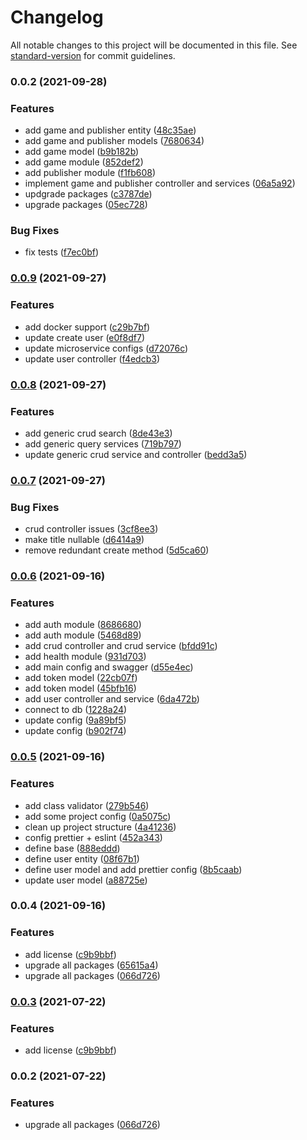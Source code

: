 # Changelog

All notable changes to this project will be documented in this file. See [standard-version](https://github.com/conventional-changelog/standard-version) for commit guidelines.

### 0.0.2 (2021-09-28)

### Features

- add game and publisher entity ([48c35ae](https://github.com/MRdevX/miniature-game-ms/commit/48c35aebbf0392aae0d4b14c3696e7dd1f9be937))
- add game and publisher models ([7680634](https://github.com/MRdevX/miniature-game-ms/commit/768063405f1aa16b162bbdfc6d64631a3844762f))
- add game model ([b9b182b](https://github.com/MRdevX/miniature-game-ms/commit/b9b182b22f6ae92c50baacb3a3e68ad882d72305))
- add game module ([852def2](https://github.com/MRdevX/miniature-game-ms/commit/852def229ef490c13d040e613bc7c150c59bb38f))
- add publisher module ([f1fb608](https://github.com/MRdevX/miniature-game-ms/commit/f1fb6083a5a335d14e93438f0fa1af13b2721597))
- implement game and publisher controller and services ([06a5a92](https://github.com/MRdevX/miniature-game-ms/commit/06a5a92468242297784e2aa10f70cc1f9aa1d88c))
- updgrade packages ([c3787de](https://github.com/MRdevX/miniature-game-ms/commit/c3787deb4610540b60142d423ff7f20a6e9a3a0a))
- upgrade packages ([05ec728](https://github.com/MRdevX/miniature-game-ms/commit/05ec728c74e62e2d8059253135fb4f4a9c53ce80))

### Bug Fixes

- fix tests ([f7ec0bf](https://github.com/MRdevX/miniature-game-ms/commit/f7ec0bf6a6bd35f76e3480d15a66499a2218ede3))

### [0.0.9](https://github.com/MRdevX/nestjs-microservice-kit/compare/v0.0.8...v0.0.9) (2021-09-27)

### Features

- add docker support ([c29b7bf](https://github.com/MRdevX/nestjs-microservice-kit/commit/c29b7bf45d6a08d6031a67d0cc5e61f453d57069))
- update create user ([e0f8df7](https://github.com/MRdevX/nestjs-microservice-kit/commit/e0f8df7f3f86c277dcb5a1a4d75244d92a61f8fb))
- update microservice configs ([d72076c](https://github.com/MRdevX/nestjs-microservice-kit/commit/d72076c6e68b79f51057bfecf26b6ddf92a266f6))
- update user controller ([f4edcb3](https://github.com/MRdevX/nestjs-microservice-kit/commit/f4edcb3f594ee44629006a0868638f40e8ec3d41))

### [0.0.8](https://github.com/MRdevX/nestjs-microservice-kit/compare/v0.0.7...v0.0.8) (2021-09-27)

### Features

- add generic crud search ([8de43e3](https://github.com/MRdevX/nestjs-microservice-kit/commit/8de43e3f31834c736923dfe9c5158938b59bfee5))
- add generic query services ([719b797](https://github.com/MRdevX/nestjs-microservice-kit/commit/719b79786d809e0dfd466190efb3abfbeb1dc36d))
- update generic crud service and controller ([bedd3a5](https://github.com/MRdevX/nestjs-microservice-kit/commit/bedd3a56b5058e6d8a95abbad2ab50ebeb2e09bc))

### [0.0.7](https://github.com/MRdevX/nestjs-microservice-kit/compare/v0.0.6...v0.0.7) (2021-09-27)

### Bug Fixes

- crud controller issues ([3cf8ee3](https://github.com/MRdevX/nestjs-microservice-kit/commit/3cf8ee30a65cab1aa3c78dccaaabed0ad595265e))
- make title nullable ([d6414a9](https://github.com/MRdevX/nestjs-microservice-kit/commit/d6414a9e0b09771783fabe853675f506044fba17))
- remove redundant create method ([5d5ca60](https://github.com/MRdevX/nestjs-microservice-kit/commit/5d5ca603552f5ea10ab6dc3a311c89c238558f8f))

### [0.0.6](https://github.com/MRdevX/nestjs-microservice-kit/compare/v0.0.5...v0.0.6) (2021-09-16)

### Features

- add auth module ([8686680](https://github.com/MRdevX/nestjs-microservice-kit/commit/86866805d31bd41a55c0fb6a07fb81385fb96526))
- add auth module ([5468d89](https://github.com/MRdevX/nestjs-microservice-kit/commit/5468d89e4876889ea8f4b3d80f4bcee4d10f9335))
- add crud controller and crud service ([bfdd91c](https://github.com/MRdevX/nestjs-microservice-kit/commit/bfdd91c094511057ed691745c61ccc1212ce83ce))
- add health module ([931d703](https://github.com/MRdevX/nestjs-microservice-kit/commit/931d70310fb86472f378c05892b0ac41cc31dc6c))
- add main config and swagger ([d55e4ec](https://github.com/MRdevX/nestjs-microservice-kit/commit/d55e4ec784ce059a130e726d5140991bf8ea5515))
- add token model ([22cb07f](https://github.com/MRdevX/nestjs-microservice-kit/commit/22cb07fce9671f223385911abc539a8163ea4afe))
- add token model ([45bfb16](https://github.com/MRdevX/nestjs-microservice-kit/commit/45bfb169425710eb8933a300bd4d0d606429a078))
- add user controller and service ([6da472b](https://github.com/MRdevX/nestjs-microservice-kit/commit/6da472bf83c26be911dfa2eac7434b895f41a5b5))
- connect to db ([1228a24](https://github.com/MRdevX/nestjs-microservice-kit/commit/1228a244852ef5190d56a365a041905c44159dad))
- update config ([9a89bf5](https://github.com/MRdevX/nestjs-microservice-kit/commit/9a89bf5748becd69d7bde1de5f6bd832783dde58))
- update config ([b902f74](https://github.com/MRdevX/nestjs-microservice-kit/commit/b902f7462e7ac835efad37d1c9c87ad9b5be8480))

### [0.0.5](https://github.com/MRdevX/nestjs-microservice-kit/compare/v0.0.4...v0.0.5) (2021-09-16)

### Features

- add class validator ([279b546](https://github.com/MRdevX/nestjs-microservice-kit/commit/279b5464b55b27c3b304a3bef9912e3241a32c06))
- add some project config ([0a5075c](https://github.com/MRdevX/nestjs-microservice-kit/commit/0a5075ce4f4230855f981d8ae95e72446ad68c64))
- clean up project structure ([4a41236](https://github.com/MRdevX/nestjs-microservice-kit/commit/4a4123692a38efc55a35fe5a57cd332bca9957ac))
- config prettier + eslint ([452a343](https://github.com/MRdevX/nestjs-microservice-kit/commit/452a3436bb90cf7367efa98cdcf4a91c8f1e2d69))
- define base ([888eddd](https://github.com/MRdevX/nestjs-microservice-kit/commit/888edddeac12092d60d3187340d950d6ea449307))
- define user entity ([08f67b1](https://github.com/MRdevX/nestjs-microservice-kit/commit/08f67b1f90ca008f1fd742901ca24743fac9a7ec))
- define user model and add prettier config ([8b5caab](https://github.com/MRdevX/nestjs-microservice-kit/commit/8b5caab502c6aea08e7e18b064ec941e05d22e0c))
- update user model ([a88725e](https://github.com/MRdevX/nestjs-microservice-kit/commit/a88725e7bdd89f102ae9bb6816a2643339e68044))

### 0.0.4 (2021-09-16)

### Features

- add license ([c9b9bbf](https://github.com/MRdevX/nestjs-microservice-kit/commit/c9b9bbf60aa0da53eb8c773f7c21e491c3c501a1))
- upgrade all packages ([65615a4](https://github.com/MRdevX/nestjs-microservice-kit/commit/65615a4415480c36798c2a436eedf5192c538027))
- upgrade all packages ([066d726](https://github.com/MRdevX/nestjs-microservice-kit/commit/066d72678c2b5c3ab3eb35c0f53763456ad066f4))

### [0.0.3](https://github.com/MRdevX/nestjs-microservice-kit/compare/v0.0.2...v0.0.3) (2021-07-22)

### Features

- add license ([c9b9bbf](https://github.com/MRdevX/nestjs-microservice-kit/commit/c9b9bbf60aa0da53eb8c773f7c21e491c3c501a1))

### 0.0.2 (2021-07-22)

### Features

- upgrade all packages ([066d726](https://github.com/MRdevX/nestjs-microservice-kit/commit/066d72678c2b5c3ab3eb35c0f53763456ad066f4))
